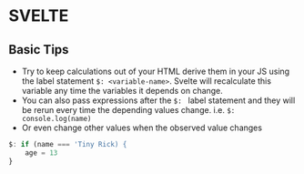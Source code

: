 # SVELTE

## Basic Tips
- Try to keep calculations out of your HTML derive them in your JS using the label statement `$: <variable-name>`. Svelte will recalculate this variable any time the variables it depends on change.
- You can also pass expressions after the `$: ` label statement and they will be rerun every time the depending values change. i.e. `$: console.log(name)`
- Or even change other values when the observed value changes
```js
$: if (name === 'Tiny Rick) {
	age = 13
}
```
	
